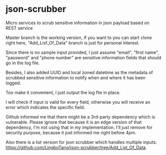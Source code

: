 # json-scrubber
Micro services to scrub sensitive information in json payload based on REST service

Master branch is the working version, if you want to you can start clone right here, "Add_Lisf_Of_Data" branch is just for personal interest.

Since there is no sample input provided, I just assume "email", "first name", "password" and "phone number" are sensitive information fields that should go in the log file.

Besides, I also added UUID and local zoned datetime as the metadata of scrubbed sensitive information to notify when and where it has been logged.

Too make it convenient, I just output the log file in place.

I will check if input is valid for every field, otherwise you will receive an error which indicates the specific field.

Github informed me that there might be a 3rd-party dependency which is vulnerable. Please ignore that because it is an edge version of that dependency, I'm not using that in my implementation. I'll just remove for security purpose, because it just informed me right before 4pm.

Also there is a list version for json scrubber which handles multiple inputs: https://github.com/LingboTang/json-scrubber/tree/Add_List_Of_Data. 
